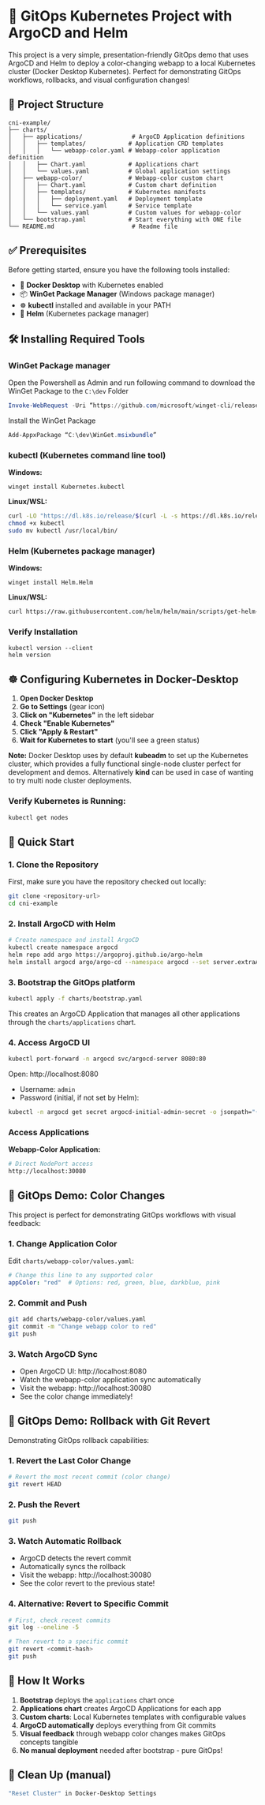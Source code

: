 # 🐳 GitOps Kubernetes Project with ArgoCD and Helm

This project is a very simple, presentation-friendly GitOps demo that uses ArgoCD and Helm to deploy a color-changing webapp to a local Kubernetes cluster (Docker Desktop Kubernetes). Perfect for demonstrating GitOps workflows, rollbacks, and visual configuration changes!

## 📁 Project Structure

```
cni-example/
├── charts/
│   ├── applications/              # ArgoCD Application definitions
│   │   ├── templates/            # Application CRD templates
│   │   │   └── webapp-color.yaml # Webapp-color application definition
│   │   ├── Chart.yaml            # Applications chart
│   │   └── values.yaml           # Global application settings
│   ├── webapp-color/             # Webapp-color custom chart
│   │   ├── Chart.yaml            # Custom chart definition
│   │   ├── templates/            # Kubernetes manifests
│   │   │   ├── deployment.yaml   # Deployment template
│   │   │   └── service.yaml      # Service template
│   │   └── values.yaml           # Custom values for webapp-color
│   └── bootstrap.yaml            # Start everything with ONE file
└── README.md                      # Readme file
```

## ✅ Prerequisites

Before getting started, ensure you have the following tools installed:

- 🐳 **Docker Desktop** with Kubernetes enabled
- 📦 **WinGet Package Manager** (Windows package manager)
- ☸️ **kubectl** installed and available in your PATH
- 🎯 **Helm** (Kubernetes package manager) 

## 🛠️ Installing Required Tools

### WinGet Package manager

Open the Powershell as Admin and run following command to download the WinGet Package to the ``C:\dev`` Folder

```powershell
Invoke-WebRequest -Uri “https://github.com/microsoft/winget-cli/releases/download/v1.11.430/Microsoft.DesktopAppInstaller_8wekyb3d8bbwe.msixbundle” -OutFile “C:\dev\WinGet.msixbundle”
```

Install the WinGet Package

```powershell
Add-AppxPackage “C:\dev\WinGet.msixbundle”
```

### kubectl (Kubernetes command line tool)

**Windows:**
```powerhsell
winget install Kubernetes.kubectl
```

**Linux/WSL:**
```bash
curl -LO "https://dl.k8s.io/release/$(curl -L -s https://dl.k8s.io/release/stable.txt)/bin/linux/amd64/kubectl"
chmod +x kubectl
sudo mv kubectl /usr/local/bin/
```

### Helm (Kubernetes package manager)

**Windows:**
```powerhsell
winget install Helm.Helm
```

**Linux/WSL:**
```bash
curl https://raw.githubusercontent.com/helm/helm/main/scripts/get-helm-3 | bash
```

### Verify Installation
```powerhsell
kubectl version --client
helm version
```

## ☸️ Configuring Kubernetes in Docker-Desktop

1. **Open Docker Desktop**
2. **Go to Settings** (gear icon)
3. **Click on "Kubernetes"** in the left sidebar
4. **Check "Enable Kubernetes"**
5. **Click "Apply & Restart"**
6. **Wait for Kubernetes to start** (you'll see a green status)

**Note:** Docker Desktop uses by default **kubeadm** to set up the Kubernetes cluster, which provides a fully functional single-node cluster perfect for development and demos. Alternatively **kind** can be used in case of wanting to try multi node cluster deployments.

### Verify Kubernetes is Running:
```bash
kubectl get nodes
```

## 🚀 Quick Start

### 1. Clone the Repository
First, make sure you have the repository checked out locally:

```bash
git clone <repository-url>
cd cni-example
```

### 2. Install ArgoCD with Helm
```bash
# Create namespace and install ArgoCD
kubectl create namespace argocd
helm repo add argo https://argoproj.github.io/argo-helm
helm install argocd argo/argo-cd --namespace argocd --set server.extraArgs[0]=--insecure
```

### 3. Bootstrap the GitOps platform
```bash
kubectl apply -f charts/bootstrap.yaml
```
This creates an ArgoCD Application that manages all other applications through the `charts/applications` chart.

### 4. Access ArgoCD UI
```bash
kubectl port-forward -n argocd svc/argocd-server 8080:80
```
Open: http://localhost:8080

- Username: `admin`
- Password (initial, if not set by Helm):
```bash
kubectl -n argocd get secret argocd-initial-admin-secret -o jsonpath="{.data.password}" | base64 -d; echo
```

### Access Applications

**Webapp-Color Application:**
```bash
# Direct NodePort access
http://localhost:30080
```

## 🎨 GitOps Demo: Color Changes

This project is perfect for demonstrating GitOps workflows with visual feedback:

### 1. **Change Application Color**
Edit `charts/webapp-color/values.yaml`:
```yaml
# Change this line to any supported color
appColor: "red"  # Options: red, green, blue, darkblue, pink
```

### 2. **Commit and Push**
```bash
git add charts/webapp-color/values.yaml
git commit -m "Change webapp color to red"
git push
```

### 3. **Watch ArgoCD Sync**
- Open ArgoCD UI: http://localhost:8080
- Watch the webapp-color application sync automatically
- Visit the webapp: http://localhost:30080
- See the color change immediately!

## 🔄 GitOps Demo: Rollback with Git Revert

Demonstrating GitOps rollback capabilities:

### 1. **Revert the Last Color Change**
```bash
# Revert the most recent commit (color change)
git revert HEAD
```

### 2. **Push the Revert**
```bash
git push
```

### 3. **Watch Automatic Rollback**
- ArgoCD detects the revert commit
- Automatically syncs the rollback
- Visit the webapp: http://localhost:30080
- See the color revert to the previous state!

### 4. **Alternative: Revert to Specific Commit**
```bash
# First, check recent commits
git log --oneline -5

# Then revert to a specific commit
git revert <commit-hash>
git push
```

## 🎯 How It Works

1. **Bootstrap** deploys the `applications` chart once
2. **Applications chart** creates ArgoCD Applications for each app
3. **Custom charts**: Local Kubernetes templates with configurable values
4. **ArgoCD automatically** deploys everything from Git commits
5. **Visual feedback** through webapp color changes makes GitOps concepts tangible
6. **No manual deployment** needed after bootstrap - pure GitOps!

## 🧹 Clean Up (manual)
```bash
"Reset Cluster" in Docker-Desktop Settings
```